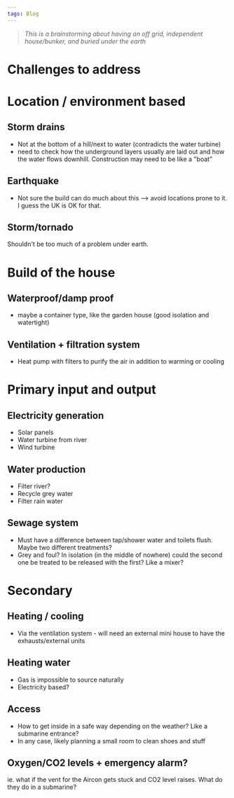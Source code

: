 ```yaml
---
tags: Blog
---
```


> _This is a brainstorming about having an off grid, independent house/bunker, and buried under the earth_

# Challenges to address
# Location / environment based

## Storm drains
- Not at the bottom of a hill/next to water (contradicts the water turbine)
- need to check how the underground layers usually are laid out and how the water flows downhill. Construction may need to be like a "boat"

## Earthquake
- Not sure the build can do much about this --> avoid locations prone to it. I guess the UK is OK for that.

## Storm/tornado
Shouldn't be too much of a problem under earth.

# Build of the house
## Waterproof/damp proof
- maybe a container type, like the garden house (good isolation and watertight)

## Ventilation + filtration system
- Heat pump with filters to purify the air in addition to warming or cooling 

# Primary input and output
## Electricity generation
- Solar panels
- Water turbine from river
- Wind turbine
## Water production
- Filter river?
- Recycle grey water
- Filter rain water
## Sewage system
- Must have a difference between tap/shower water and toilets flush. Maybe two different treatments?
- Grey and foul? In isolation (in the middle of nowhere) could the second one be treated to be released with the first? Like a mixer?


# Secondary 

## Heating / cooling 
- Via the ventilation system - will need an external mini house to have the exhausts/external units
## Heating water
- Gas is impossible to source naturally
- Electricity based?

## Access
- How to get inside in a safe way depending on the weather? Like a submarine entrance?
- In any case, likely planning a small room to clean shoes and stuff

## Oxygen/CO2 levels + emergency alarm?
ie. what if the vent for the Aircon gets stuck and CO2 level raises.
What do they do in a submarine?
